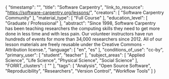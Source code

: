 {
    "timestamp": "",
    "title": "Software Carpentry",
    "link_to_resource": "https://software-carpentry.org/lessons/",
    "creators": [
        "Software Carpentry Community"
    ],
    "material_type": [
        "Full Course"
    ],
    "education_level": [
        "Graduate / Professional"
    ],
    "abstract": "Since 1998, Software Carpentry has been teaching researchers the computing skills they need to get more done in less time and with less pain. Our volunteer instructors have run hundreds of events for more than 34,000 researchers since 2012. All of our lesson materials are freely reusable under the Creative Commons - Attribution license.",
    "language": [
        "en",
        "es"
    ],
    "conditions_of_use": "cc-by",
    "primary_user": [
        "student",
        "teacher"
    ],
    "subject_areas": [
        "Applied Science",
        "Life Science",
        "Physical Science",
        "Social Science"
    ],
    "FORRT_clusters": [
        ""
    ],
    "tags": [
        "Analysis",
        "Open Source Software",
        "Reproducibility",
        "Researchers",
        "Version Control",
        "Workflow Tools"
    ]
}